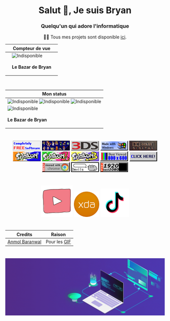 <div align="center">
<h1>Salut 👋, Je suis Bryan</h1>
<h3>Quelqu'un qui adore l'informatique</h3>
<p>👨‍💻 Tous mes projets sont disponible <a href="https://github.com/LeBazarDeBryan?tab=repositories">ici</a>.</p>
  
|     | Compteur de vue |     |
|-----|-----------------|-----|
|     |<img src="https://moe-counter.glitch.me/get/@lebazardebryan?theme=rule34" alt="Indisponible" />|  |
|     |<p>**Le Bazar de Bryan**</p>|  |

<img src="https://github-readme-stats.vercel.app/api?username=LeBazarDeBryan&locale=fr&theme=tokyonight&hide_border=true&border_radius=0&include_all_commits=false&count_private=false" alt="" />
<br>

| Mon status |
|--------------------|
| <img alt="Indisponible" src="https://api.statusbadges.me/badge/status/484635211842322433?simple=true" /> <img alt="Indisponible" src="https://api.statusbadges.me/badge/spotify/484635211842322433" /> <img alt="Indisponible" src="https://api.statusbadges.me/badge/playing/484635211842322433" /> |
| <img alt="Indisponible" src="https://lanyard.cnrad.dev/api/484635211842322433?bg=000000&borderRadius=0px" /> |
| <p>**Le Bazar de Bryan**</p> |

#

<a href="https://github.com/LeBazarDeBryan?tab=repositories"><img src="88x31/cfs1.gif" /></a> <a href="https://www.nintendo.com/"><img src="88x31/nintendoforever.gif" /></a> <a href="https://www.achatmoinscher.com/comparateur-de-prix-Nintendo-3DS-3DS-XL/"><img src="88x31/3ds.png" /></a> <a href="https://www.digitalcitizen.life/windows-11-sucks/"><img src="88x31/made_with_windows.gif" /></a> <a href="https://www.dolby.com/"><img src="88x31/dolby_digital.gif" /></a> <a href="https://splatoon.oatmealdome.me/one/"><img src="88x31/splatoon.jpg" /></a> <a href="https://splatoon.oatmealdome.me/two/"><img src="88x31/splatoon2.jpg" /></a> <a href="https://splatoon.oatmealdome.me/three/"><img src="88x31/splatoon3.jpg" /></a> <a href="https://www.rrrgggbbb.com"><img src="88x31/800x600.gif" /></a> <a href="https://lien-lebazardebryan.vercel.app"><img src="88x31/clickhere_blue.gif" /></a> <a href="https://github.com/chromium"><img src="88x31/best_chrome.gif" /></a> <a href="https://www.randomkittengenerator.com/"><img src="88x31/devils_button.gif" /></a> <a href="https://screenresolutiontest.com/"><img src="88x31/1080p.gif" /></a>

#

<a href="https://www.youtube.com/@LeBazarDeBryan_Officiel"><img src="gif/youtube.gif" height="100" width="100" /></a>
<a href="https://forum.xda-developers.com/m/n0ub4x.11771617"><img src="images/xda.png" height="80" width="80" /></a>
<a href="https://www.tiktok.com/@lebazardebryan_"><img src="gif/tiktok.gif" height="90" width="90" /></a>

#

| Credits | Raison |
|---------|--------|
| <a href="https://github.com/Anmol-Baranwal">Anmol Baranwal</a> | Pour les <a href="https://github.com/Anmol-Baranwal/Cool-GIFs-For-GitHub">GIF</a> |

#

<img src="gif/animated_laptop_banner.gif" />
